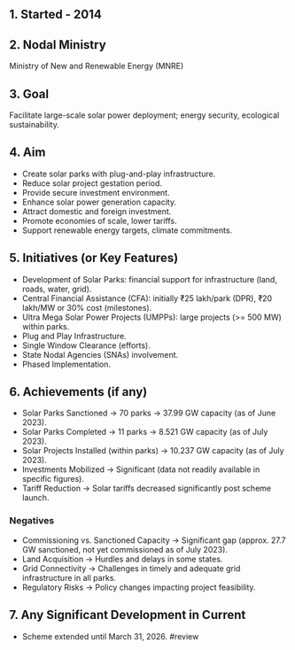 

## 1. Started - 2014

## 2. Nodal Ministry
Ministry of New and Renewable Energy (MNRE)

## 3. Goal
Facilitate large-scale solar power deployment; energy security, ecological sustainability.

## 4. Aim
* Create solar parks with plug-and-play infrastructure.
* Reduce solar project gestation period.
* Provide secure investment environment.
* Enhance solar power generation capacity.
* Attract domestic and foreign investment.
* Promote economies of scale, lower tariffs.
* Support renewable energy targets, climate commitments.

## 5. Initiatives (or Key Features)
* Development of Solar Parks: financial support for infrastructure (land, roads, water, grid).
* Central Financial Assistance (CFA): initially ₹25 lakh/park (DPR), ₹20 lakh/MW or 30% cost (milestones).
* Ultra Mega Solar Power Projects (UMPPs): large projects (>= 500 MW) within parks.
* Plug and Play Infrastructure.
* Single Window Clearance (efforts).
* State Nodal Agencies (SNAs) involvement.
* Phased Implementation.

## 6. Achievements (if any)
* Solar Parks Sanctioned -> 70 parks -> 37.99 GW capacity (as of June 2023).
* Solar Parks Completed -> 11 parks -> 8.521 GW capacity (as of July 2023).
* Solar Projects Installed (within parks) -> 10.237 GW capacity (as of July 2023).
* Investments Mobilized -> Significant (data not readily available in specific figures).
* Tariff Reduction -> Solar tariffs decreased significantly post scheme launch.

### Negatives
* Commissioning vs. Sanctioned Capacity -> Significant gap (approx. 27.7 GW sanctioned, not yet commissioned as of July 2023).
* Land Acquisition -> Hurdles and delays in some states.
* Grid Connectivity -> Challenges in timely and adequate grid infrastructure in all parks.
* Regulatory Risks -> Policy changes impacting project feasibility.

## 7. Any Significant Development in Current
* Scheme extended until March 31, 2026.
#review